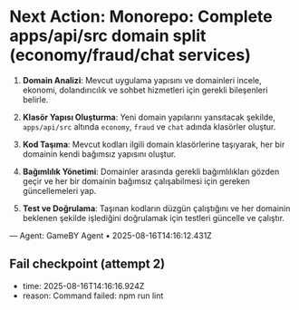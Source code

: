 # Next Action: Monorepo: Complete apps/api/src domain split (economy/fraud/chat services)

1. **Domain Analizi**: Mevcut uygulama yapısını ve domainleri incele, ekonomi, dolandırıcılık ve sohbet hizmetleri için gerekli bileşenleri belirle.

2. **Klasör Yapısı Oluşturma**: Yeni domain yapılarını yansıtacak şekilde, `apps/api/src` altında `economy`, `fraud` ve `chat` adında klasörler oluştur.

3. **Kod Taşıma**: Mevcut kodları ilgili domain klasörlerine taşıyarak, her bir domainin kendi bağımsız yapısını oluştur.

4. **Bağımlılık Yönetimi**: Domainler arasında gerekli bağımlılıkları gözden geçir ve her bir domainin bağımsız çalışabilmesi için gereken güncellemeleri yap.

5. **Test ve Doğrulama**: Taşınan kodların düzgün çalıştığını ve her domainin beklenen şekilde işlediğini doğrulamak için testleri güncelle ve çalıştır.

— Agent: GameBY Agent • 2025-08-16T14:16:12.431Z


## Fail checkpoint (attempt 2)
- time: 2025-08-16T14:16:16.924Z
- reason: Command failed: npm run lint
